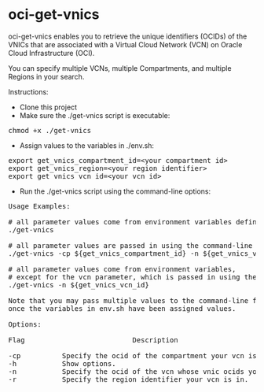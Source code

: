 # oci-get-vnics

oci-get-vnics enables you to retrieve the unique identifiers (OCIDs) of the VNICs
that are associated with a Virtual Cloud Network (VCN) on Oracle Cloud Infrastructure (OCI).

You can specify multiple VCNs, multiple Compartments, and multiple Regions in your search.

Instructions:
- Clone this project
- Make sure the ./get-vnics script is executable:
<pre>
chmod +x ./get-vnics
</pre>
- Assign values to the variables in ./env.sh:
<pre>
export get_vnics_compartment_id=&ltyour compartment id&gt
export get_vnics_region=&ltyour region identifier&gt
export get_vnics_vcn_id=&ltyour vcn id&gt
</pre>
- Run the ./get-vnics script using the command-line options:
<pre>
Usage Examples:

# all parameter values come from environment variables defined in ./env.sh
./get-vnics

# all parameter values are passed in using the command-line flags.
./get-vnics -cp ${get_vnics_compartment_id} -n ${get_vnics_vcn_id} -r ${get_vnics_region}

# all parameter values come from environment variables,
# except for the vcn parameter, which is passed in using the command-line flags.
./get-vnics -n ${get_vnics_vcn_id}

Note that you may pass multiple values to the command-line flags
once the variables in env.sh have been assigned values.

Options:

Flag                          Description

-cp          Specify the ocid of the compartment your vcn is in.
-h           Show options.
-n           Specify the ocid of the vcn whose vnic ocids you are searching for.
-r           Specify the region identifier your vcn is in.
</pre>

